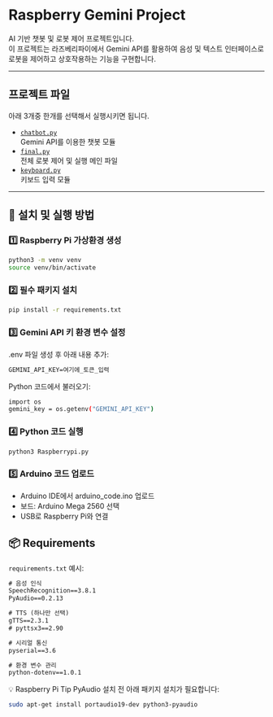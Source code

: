 # Raspberry Gemini Project

AI 기반 챗봇 및 로봇 제어 프로젝트입니다.  
이 프로젝트는 라즈베리파이에서 Gemini API를 활용하여 음성 및 텍스트 인터페이스로 로봇을 제어하고 상호작용하는 기능을 구현합니다.

---

## 프로젝트 파일
아래 3개중 한개를 선택해서 실행시키면 됩니다.
- [`chatbot.py`](https://github.com/CTMasdf/raspberry_gemini_project/blob/main/chatbot.py)  
  Gemini API를 이용한 챗봇 모듈
- [`final.py`](https://github.com/CTMasdf/raspberry_gemini_project/blob/main/final.py)  
  전체 로봇 제어 및 실행 메인 파일
- [`keyboard.py`](https://github.com/CTMasdf/raspberry_gemini_project/blob/main/keyboard.py)  
  키보드 입력 모듈

---

## 🚀 설치 및 실행 방법

### 1️⃣ Raspberry Pi 가상환경 생성
```bash
python3 -m venv venv
source venv/bin/activate
```
### 2️⃣ 필수 패키지 설치
```bash
pip install -r requirements.txt
```

### 3️⃣ Gemini API 키 환경 변수 설정
.env 파일 생성 후 아래 내용 추가:
```txt
GEMINI_API_KEY=여기에_토큰_입력
```

Python 코드에서 불러오기:
```bash
import os
gemini_key = os.getenv("GEMINI_API_KEY")
```

### 4️⃣ Python 코드 실행
```bash
python3 Raspberrypi.py
```
### 5️⃣ Arduino 코드 업로드
- Arduino IDE에서 arduino_code.ino 업로드
- 보드: Arduino Mega 2560 선택
- USB로 Raspberry Pi와 연결

## 📦 Requirements

`requirements.txt` 예시:

```txt
# 음성 인식
SpeechRecognition==3.8.1
PyAudio==0.2.13

# TTS (하나만 선택)
gTTS==2.3.1
# pyttsx3==2.90

# 시리얼 통신
pyserial==3.6

# 환경 변수 관리
python-dotenv==1.0.1
```
💡 Raspberry Pi Tip
PyAudio 설치 전 아래 패키지 설치가 필요합니다:
```bash
sudo apt-get install portaudio19-dev python3-pyaudio
```
